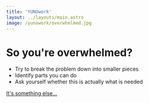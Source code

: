 ```yaml
---
title: 'YUNOwork'
layout: ../layouts/main.astro
image: /yunowork/overwhelmed.jpg
---
```


# So you're overwhelmed?

- Try to break the problem down into smaller pieces
- Identify parts you can do
- Ask yourself whether this is actually what is needed 

[It's something else...](/yunowork)
